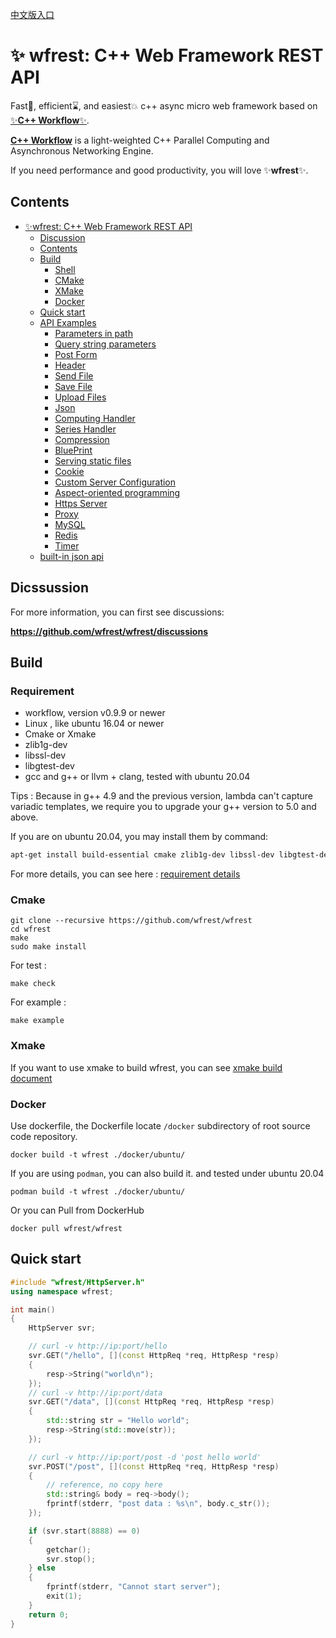 [中文版入口](README_cn.md)

# ✨ wfrest: C++ Web Framework REST API

Fast🚀, efficient⌛️, and easiest💥 c++ async micro web framework based on [✨**C++ Workflow**✨](https://github.com/sogou/workflow).

[**C++ Workflow**](https://github.com/sogou/workflow) is a light-weighted C++ Parallel Computing and Asynchronous Networking Engine.

If you need performance and good productivity, you will love ✨**wfrest**✨.

## Contents

- [✨wfrest: C++ Web Framework REST API](#wfrest:-c++-web-framework-rest-api)
    - [Discussion](#dicssussion)
    - [Contents](#contents)
    - [Build](#build)
        - [Shell](#shell)
        - [CMake](#cmake)
        - [XMake](#xmake)
        - [Docker](#docker)
    - [Quick start](#quick-start)
    - [API Examples](#🎆-api-examples)
      - [Parameters in path](docs/param_in_path.md)
      - [Query string parameters](docs/query_param.md)
      - [Post Form](docs/post_form.md)
      - [Header](docs/header.md)
      - [Send File](docs/send_file.md)
      - [Save File](docs/save_file.md)
      - [Upload Files](docs/upload_file.md)
      - [Json](docs/json.md)
      - [Computing Handler](docs/compute_handler.md)
      - [Series Handler](docs/series_handler.md)
      - [Compression](docs/compress.md)
      - [BluePrint](docs/blueprint.md)
      - [Serving static files](docs/serving_static_file.md)
      - [Cookie](docs/cookie.md)
      - [Custom Server Configuration](docs/config.md)
      - [Aspect-oriented programming](docs/aop.md)
      - [Https Server](docs/https.md)
      - [Proxy](docs/proxy.md)
      - [MySQL](docs/mysql.md)
      - [Redis](docs/redis.md)
      - [Timer](docs/timer.md)
    - [built-in json api](docs/json_api.md)

## Dicssussion

For more information, you can first see discussions:

**https://github.com/wfrest/wfrest/discussions**

## Build

### Requirement

* workflow, version v0.9.9 or newer
* Linux , like ubuntu 16.04 or newer
* Cmake or Xmake
* zlib1g-dev
* libssl-dev
* libgtest-dev
* gcc and g++ or llvm + clang, tested with ubuntu 20.04

Tips : Because in g++ 4.9 and the previous version, lambda can't capture variadic templates, we require you to upgrade your g++ version to 5.0 and above.

If you are on ubuntu 20.04, you may install them by command:

```bash
apt-get install build-essential cmake zlib1g-dev libssl-dev libgtest-dev -y
```

For more details, you can see here : [requirement details](docs/requirement.md)

### Cmake

```
git clone --recursive https://github.com/wfrest/wfrest
cd wfrest
make
sudo make install
```

For test :

```
make check
```

For example :

```
make example
```

### Xmake

If you want to use xmake to build wfrest, you can see [xmake build document](docs/xmake.md)

### Docker

Use dockerfile, the Dockerfile locate `/docker` subdirectory of  root source code repository.

```
docker build -t wfrest ./docker/ubuntu/
```

If you are using `podman`, you can also build it. and tested under ubuntu 20.04

```
podman build -t wfrest ./docker/ubuntu/
```

Or you can Pull from DockerHub

```
docker pull wfrest/wfrest
```

## Quick start

```cpp
#include "wfrest/HttpServer.h"
using namespace wfrest;

int main()
{
    HttpServer svr;

    // curl -v http://ip:port/hello
    svr.GET("/hello", [](const HttpReq *req, HttpResp *resp)
    {
        resp->String("world\n");
    });
    // curl -v http://ip:port/data
    svr.GET("/data", [](const HttpReq *req, HttpResp *resp)
    {
        std::string str = "Hello world";
        resp->String(std::move(str));
    });

    // curl -v http://ip:port/post -d 'post hello world'
    svr.POST("/post", [](const HttpReq *req, HttpResp *resp)
    {
        // reference, no copy here
        std::string& body = req->body();
        fprintf(stderr, "post data : %s\n", body.c_str());
    });

    if (svr.start(8888) == 0)
    {
        getchar();
        svr.stop();
    } else
    {
        fprintf(stderr, "Cannot start server");
        exit(1);
    }
    return 0;
}
```

